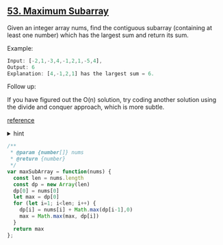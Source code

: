 ## [53. Maximum Subarray](https://leetcode.com/problems/maximum-subarray/)
Given an integer array nums, find the contiguous subarray (containing at least one number) which has the largest sum and return its sum.

Example:

```js
Input: [-2,1,-3,4,-1,2,1,-5,4],
Output: 6
Explanation: [4,-1,2,1] has the largest sum = 6.
```

Follow up:

If you have figured out the O(n) solution, try coding another solution using the divide and conquer approach, which is more subtle.

[reference](https://leetcode.com/problems/maximum-subarray/discuss/20193/DP-solution-and-some-thoughts)

<details>
<summary>hint</summary>
粘连型一维 dp, 需要在子问题多一层转化

<b>最优解</b> 为 最大值<br>
<b>子函数</b> dp[i] 构成为 前i个以nums[i]结尾的数组(例: i=2时, dp[i] 代表以-3 为最终数的所有数组[-2, 1, -3], [1, -3], [-3]的最优解)

<b>关系式</b>为<br>
dp[i] = nums[i] + Math.max(dp[i-1],0)

<b>首项</b>为<br>
dp[0] = nums[0]

<b>限制条件</b>已包含在分解子函数中, 无

然后 在所有解 `dp[]` 中搜索最优解(可与一维dp数组同步循环进行), 搜索结果即为最终解
</details>

```js
/**
 * @param {number[]} nums
 * @return {number}
 */
var maxSubArray = function(nums) {
  const len = nums.length
  const dp = new Array(len)
  dp[0] = nums[0]
  let max = dp[0]
  for (let i=1; i<len; i++) {
    dp[i] = nums[i] + Math.max(dp[i-1],0)
    max = Math.max(max, dp[i])
  }
  return max
};
```
